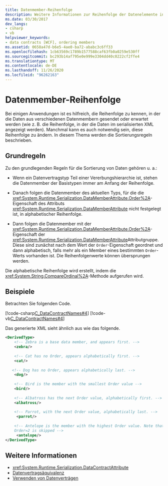 ```yaml
---
title: Datenmember-Reihenfolge
description: Weitere Informationen zur Reihenfolge der Datenelemente in WCF. Anwendungen müssen möglicherweise die Reihenfolge kennen, in der die Datenmember gesendet oder erwartet werden.
ms.date: 03/30/2017
dev_langs:
- csharp
- vb
helpviewer_keywords:
- data contracts [WCF], ordering members
ms.assetid: 0658a47d-b6e5-4ae0-ba72-ababc3c6ff33
ms.openlocfilehash: 1cb63569c1789b1577588caf63fb0a0259e530ff
ms.sourcegitcommit: bc293b14af795e0e999e3304dd40c0222cf2ffe4
ms.translationtype: MT
ms.contentlocale: de-DE
ms.lasthandoff: 11/26/2020
ms.locfileid: "96262163"
---
```

# <a name="data-member-order"></a>Datenmember-Reihenfolge

Bei einigen Anwendungen ist es hilfreich, die Reihenfolge zu kennen, in der die Daten aus verschiedenen Datenmembern gesendet oder erwartet werden (wie z.&#160;B. die Reihenfolge, in der die Daten im serialisierten XML angezeigt werden). Manchmal kann es auch notwendig sein, diese Reihenfolge zu ändern. In diesem Thema werden die Sortierungsregeln beschrieben.  
  
## <a name="basic-rules"></a>Grundregeln  

 Zu den grundlegenden Regeln für die Sortierung von Daten gehören u.&#160;a.:  
  
- Wenn ein Datenvertragstyp Teil einer Vererbungshierarchie ist, stehen die Datenmember der Basistypen immer am Anfang der Reihenfolge.  
  
- Danach folgen die Datenmember des aktuellen Typs, für die die <xref:System.Runtime.Serialization.DataMemberAttribute.Order%2A>-Eigenschaft des Attributs <xref:System.Runtime.Serialization.DataMemberAttribute> nicht festgelegt ist, in alphabetischer Reihenfolge.  
  
- Dann folgen die Datenmember mit der <xref:System.Runtime.Serialization.DataMemberAttribute.Order%2A>-Eigenschaft der <xref:System.Runtime.Serialization.DataMemberAttribute>Attributgruppe. Diese sind zunächst nach dem Wert der `Order`-Eigenschaft geordnet und dann alphabetisch, falls mehr als ein Member eines bestimmten `Order`-Werts vorhanden ist. Die Reihenfolgenwerte können übersprungen werden.  
  
 Die alphabetische Reihenfolge wird erstellt, indem die <xref:System.String.CompareOrdinal%2A>-Methode aufgerufen wird.  
  
## <a name="examples"></a>Beispiele  

 Betrachten Sie folgenden Code.  
  
 [!code-csharp[C_DataContractNames#4](../../../../samples/snippets/csharp/VS_Snippets_CFX/c_datacontractnames/cs/source.cs#4)]
 [!code-vb[C_DataContractNames#4](../../../../samples/snippets/visualbasic/VS_Snippets_CFX/c_datacontractnames/vb/source.vb#4)]  
  
 Das generierte XML sieht ähnlich aus wie das folgende.  
  
```xml  
<DerivedType>  
    <!-- Zebra is a base data member, and appears first. -->  
    <zebra/>
  
    <!-- Cat has no Order, appears alphabetically first. -->  
    <cat/>  
  
   <!-- Dog has no Order, appears alphabetically last. -->  
    <dog/>
  
    <!-- Bird is the member with the smallest Order value -->  
    <bird/>  
  
    <!-- Albatross has the next Order value, alphabetically first. -->  
    <albatross/>  
  
    <!-- Parrot, with the next Order value, alphabetically last. -->  
     <parrot/>  
  
    <!-- Antelope is the member with the highest Order value. Note that   
    Order=2 is skipped -->  
     <antelope/>
</DerivedType>  
```  
  
## <a name="see-also"></a>Weitere Informationen

- <xref:System.Runtime.Serialization.DataContractAttribute>
- [Datenvertragsäquivalenz](data-contract-equivalence.md)
- [Verwenden von Datenverträgen](using-data-contracts.md)

